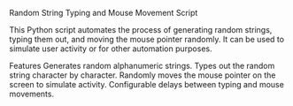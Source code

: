 Random String Typing and Mouse Movement Script

This Python script automates the process of generating random strings, typing them out, and moving the mouse pointer randomly. It can be used to simulate user activity or for other automation purposes.

Features
Generates random alphanumeric strings.
Types out the random string character by character.
Randomly moves the mouse pointer on the screen to simulate activity.
Configurable delays between typing and mouse movements.
